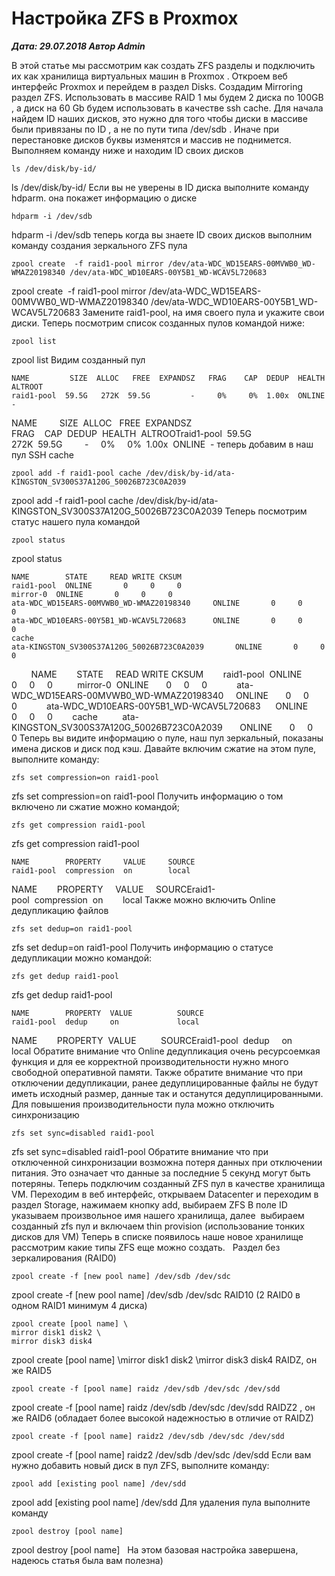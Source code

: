 # Настройка ZFS в Proxmox                	  
***Дата: 29.07.2018 Автор Admin***

В этой статье мы рассмотрим как создать ZFS разделы и подключить их как хранилища виртуальных машин в Proxmox .
Откроем веб интерфейс Proxmox и перейдем в раздел Disks.
Создадим Mirroring раздел ZFS.
Использовать в массиве RAID 1 мы будем 2 диска по 100GB , а диск на 60 Gb будем использовать в качестве ssh cache.
Для начала найдем ID наших дисков, это нужно для того чтобы диски в массиве были привязаны по ID , а не по пути типа /dev/sdb . Иначе при перестановке дисков буквы изменятся и массив не поднимется.
Выполняем команду ниже и находим ID своих дисков
```
ls /dev/disk/by-id/
```
ls /dev/disk/by-id/
Если вы не уверены в ID диска выполните команду hdparm. она покажет информацию о диске
```
hdparm -i /dev/sdb
```
hdparm -i /dev/sdb
теперь когда вы знаете ID своих дисков выполним команду создания зеркального ZFS пула
```
zpool create  -f raid1-pool mirror /dev/ata-WDC_WD15EARS-00MVWB0_WD-WMAZ20198340 /dev/ata-WDC_WD10EARS-00Y5B1_WD-WCAV5L720683
```
zpool create&nbsp;&nbsp;-f raid1-pool mirror /dev/ata-WDC_WD15EARS-00MVWB0_WD-WMAZ20198340 /dev/ata-WDC_WD10EARS-00Y5B1_WD-WCAV5L720683
Замените raid1-pool, на имя своего пула и укажите свои диски.
Теперь посмотрим список созданных пулов командой ниже:
```
zpool list
```
zpool list
Видим созданный пул
```
NAME         SIZE  ALLOC   FREE  EXPANDSZ   FRAG    CAP  DEDUP  HEALTH  ALTROOT
raid1-pool  59.5G   272K  59.5G         -     0%     0%  1.00x  ONLINE  -
```
NAME&nbsp;&nbsp;&nbsp;&nbsp;&nbsp;&nbsp;&nbsp;&nbsp; SIZE&nbsp;&nbsp;ALLOC&nbsp;&nbsp; FREE&nbsp;&nbsp;EXPANDSZ&nbsp;&nbsp; FRAG&nbsp;&nbsp;&nbsp;&nbsp;CAP&nbsp;&nbsp;DEDUP&nbsp;&nbsp;HEALTH&nbsp;&nbsp;ALTROOTraid1-pool&nbsp;&nbsp;59.5G&nbsp;&nbsp; 272K&nbsp;&nbsp;59.5G&nbsp;&nbsp;&nbsp;&nbsp;&nbsp;&nbsp;&nbsp;&nbsp; -&nbsp;&nbsp;&nbsp;&nbsp; 0%&nbsp;&nbsp;&nbsp;&nbsp; 0%&nbsp;&nbsp;1.00x&nbsp;&nbsp;ONLINE&nbsp;&nbsp;-
теперь добавим в наш пул SSH cache
```
zpool add -f raid1-pool cache /dev/disk/by-id/ata-KINGSTON_SV300S37A120G_50026B723C0A2039
```
zpool add -f raid1-pool cache /dev/disk/by-id/ata-KINGSTON_SV300S37A120G_50026B723C0A2039
Теперь посмотрим статус нашего пула командой
```
zpool status
```
zpool status
```
NAME        STATE     READ WRITE CKSUM
raid1-pool  ONLINE       0     0     0
mirror-0  ONLINE       0     0     0
ata-WDC_WD15EARS-00MVWB0_WD-WMAZ20198340     ONLINE       0     0     0
ata-WDC_WD10EARS-00Y5B1_WD-WCAV5L720683      ONLINE       0     0     0
cache
ata-KINGSTON_SV300S37A120G_50026B723C0A2039       ONLINE       0     0     0
```
&nbsp;&nbsp;&nbsp;&nbsp;&nbsp;&nbsp;&nbsp;&nbsp;NAME&nbsp;&nbsp;&nbsp;&nbsp;&nbsp;&nbsp;&nbsp;&nbsp;STATE&nbsp;&nbsp;&nbsp;&nbsp; READ WRITE CKSUM&nbsp;&nbsp;&nbsp;&nbsp;&nbsp;&nbsp;&nbsp;&nbsp;raid1-pool&nbsp;&nbsp;ONLINE&nbsp;&nbsp;&nbsp;&nbsp;&nbsp;&nbsp; 0&nbsp;&nbsp;&nbsp;&nbsp; 0&nbsp;&nbsp;&nbsp;&nbsp; 0&nbsp;&nbsp;&nbsp;&nbsp;&nbsp;&nbsp;&nbsp;&nbsp;&nbsp;&nbsp;mirror-0&nbsp;&nbsp;ONLINE&nbsp;&nbsp;&nbsp;&nbsp;&nbsp;&nbsp; 0&nbsp;&nbsp;&nbsp;&nbsp; 0&nbsp;&nbsp;&nbsp;&nbsp; 0&nbsp;&nbsp;&nbsp;&nbsp;&nbsp;&nbsp;&nbsp;&nbsp;&nbsp;&nbsp;&nbsp;&nbsp;ata-WDC_WD15EARS-00MVWB0_WD-WMAZ20198340&nbsp;&nbsp;&nbsp;&nbsp; ONLINE&nbsp;&nbsp;&nbsp;&nbsp;&nbsp;&nbsp; 0&nbsp;&nbsp;&nbsp;&nbsp; 0&nbsp;&nbsp;&nbsp;&nbsp; 0&nbsp;&nbsp;&nbsp;&nbsp;&nbsp;&nbsp;&nbsp;&nbsp;&nbsp;&nbsp;&nbsp;&nbsp;ata-WDC_WD10EARS-00Y5B1_WD-WCAV5L720683&nbsp;&nbsp;&nbsp;&nbsp;&nbsp;&nbsp;ONLINE&nbsp;&nbsp;&nbsp;&nbsp;&nbsp;&nbsp; 0&nbsp;&nbsp;&nbsp;&nbsp; 0&nbsp;&nbsp;&nbsp;&nbsp; 0&nbsp;&nbsp;&nbsp;&nbsp;&nbsp;&nbsp;&nbsp;&nbsp;cache&nbsp;&nbsp;&nbsp;&nbsp;&nbsp;&nbsp;&nbsp;&nbsp;&nbsp;&nbsp;ata-KINGSTON_SV300S37A120G_50026B723C0A2039&nbsp;&nbsp;&nbsp;&nbsp;&nbsp;&nbsp; ONLINE&nbsp;&nbsp;&nbsp;&nbsp;&nbsp;&nbsp; 0&nbsp;&nbsp;&nbsp;&nbsp; 0&nbsp;&nbsp;&nbsp;&nbsp; 0
Теперь вы видите информацию о пуле, наш пул зеркальный, показаны имена дисков и диск под кэш.
Давайте включим сжатие на этом пуле, выполните команду:
```
zfs set compression=on raid1-pool
```
zfs set compression=on raid1-pool
Получить информацию о том включено ли сжатие можно командой;
```
zfs get compression raid1-pool
```
zfs get compression raid1-pool
```
NAME        PROPERTY     VALUE     SOURCE
raid1-pool  compression  on        local
```
NAME&nbsp;&nbsp;&nbsp;&nbsp;&nbsp;&nbsp;&nbsp;&nbsp;PROPERTY&nbsp;&nbsp;&nbsp;&nbsp; VALUE&nbsp;&nbsp;&nbsp;&nbsp; SOURCEraid1-pool&nbsp;&nbsp;compression&nbsp;&nbsp;on&nbsp;&nbsp;&nbsp;&nbsp;&nbsp;&nbsp;&nbsp;&nbsp;local
Также можно включить Online дедупликацию файлов
```
zfs set dedup=on raid1-pool
```
zfs set dedup=on raid1-pool
Получить информацию о статусе дедупликации можно командой:
```
zfs get dedup raid1-pool
```
zfs get dedup raid1-pool
```
NAME        PROPERTY  VALUE          SOURCE
raid1-pool  dedup     on             local
```
NAME&nbsp;&nbsp;&nbsp;&nbsp;&nbsp;&nbsp;&nbsp;&nbsp;PROPERTY&nbsp;&nbsp;VALUE&nbsp;&nbsp;&nbsp;&nbsp;&nbsp;&nbsp;&nbsp;&nbsp;&nbsp;&nbsp;SOURCEraid1-pool&nbsp;&nbsp;dedup&nbsp;&nbsp;&nbsp;&nbsp; on&nbsp;&nbsp;&nbsp;&nbsp;&nbsp;&nbsp;&nbsp;&nbsp;&nbsp;&nbsp;&nbsp;&nbsp; local
Обратите внимание что Online дедупликация очень ресурсоемкая функция и для ее корректной производительности нужно много свободной оперативной памяти.
Также обратите внимание что при отключении дедупликации, ранее дедуплицированные файлы не будут иметь исходный размер, данные так и останутся дедуплицированными.
Для повышения производительности пула можно отключить синхронизацию
```
zfs set sync=disabled raid1-pool
```
zfs set sync=disabled raid1-pool
Обратите внимание что при отключенной синхронизации возможна потеря данных при отключении питания.
Это означает что данные за последние 5 секунд могут быть потеряны.
Теперь подключим созданный ZFS пул в качестве хранилища VM.
Переходим в веб интерфейс, открываем Datacenter и переходим в раздел Storage, нажимаем кнопку add, выбираем ZFS
В поле ID указываем произвольное имя нашего хранилища, далее  выбираем созданный zfs пул и включаем thin provision (использование тонких дисков для VM)
Теперь в списке появилось наше новое хранилище
рассмотрим какие типы ZFS еще можно создать.
&nbsp;
Раздел без зеркалирования (RAID0)
```
zpool create -f [new pool name] /dev/sdb /dev/sdc
```
zpool create -f [new pool name] /dev/sdb /dev/sdc
RAID10 (2 RAID0 в одном RAID1 минимум 4 диска)
```
zpool create [pool name] \
mirror disk1 disk2 \
mirror disk3 disk4
```
zpool create [pool name] \mirror disk1 disk2 \mirror disk3 disk4
RAIDZ, он же RAID5
```
zpool create -f [pool name] raidz /dev/sdb /dev/sdc /dev/sdd
```
zpool create -f [pool name] raidz /dev/sdb /dev/sdc /dev/sdd
RAIDZ2 , он же RAID6 (обладает более высокой надежностью в отличие от RAIDZ)
```
zpool create -f [pool name] raidz2 /dev/sdb /dev/sdc /dev/sdd
```
zpool create -f [pool name] raidz2 /dev/sdb /dev/sdc /dev/sdd
Если вам нужно добавить новый диск в пул ZFS, выполните команду:
```
zpool add [existing pool name] /dev/sdd
```
zpool add [existing pool name] /dev/sdd
Для удаления пула выполните команду
```
zpool destroy [pool name]
```
zpool destroy [pool name]
&nbsp;
На этом базовая настройка завершена, надеюсь статья была вам полезна)
